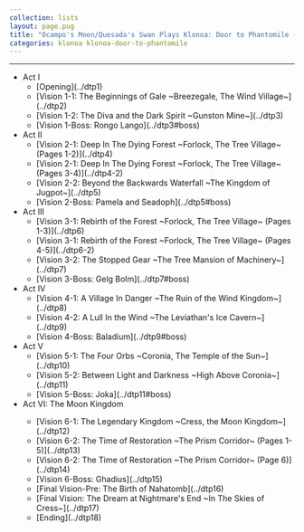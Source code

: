 ```yaml
---
collection: lists
layout: page.pug
title: "Ocampo's Moon/Quesada's Swan Plays Klonoa: Door to Phantomile - Masterlist"
categories: klonoa klonoa-door-to-phantomile
---
```


---

<ul class="section-wrapper">
	<li><span class="section-no">Act I</span>
		<ul class="masterlink-wrapper">
			<li>[Opening](../dtp1)</li>
			<li>[Vision 1-1: The Beginnings of Gale ~Breezegale, The Wind Village~](../dtp2)</li>
			<li>[Vision 1-2: The Diva and the Dark Spirit ~Gunston Mine~](../dtp3)</li>
			<li>[Vision 1-Boss: Rongo Lango](../dtp3#boss)</li>
		</ul>
	</li>
	<li><span class="section-no">Act II</span>
		<ul class="masterlink-wrapper">
			<li>[Vision 2-1: Deep In The Dying Forest ~Forlock, The Tree Village~ (Pages 1-2)](../dtp4)</li>
			<li>[Vision 2-1: Deep In The Dying Forest ~Forlock, The Tree Village~ (Pages 3-4)](../dtp4-2)</li>
			<li>[Vision 2-2: Beyond the Backwards Waterfall ~The Kingdom of Jugpot~](../dtp5)</li>
			<li>[Vision 2-Boss: Pamela and Seadoph](../dtp5#boss)</li>
		</ul>
	</li>
	<li><span class="section-no">Act III</span>
		<ul class="masterlink-wrapper">
			<li>[Vision 3-1: Rebirth of the Forest ~Forlock, The Tree Village~ (Pages 1-3)](../dtp6)</li>
			<li>[Vision 3-1: Rebirth of the Forest ~Forlock, The Tree Village~ (Pages 4-5)](../dtp6-2)</li>
			<li>[Vision 3-2: The Stopped Gear ~The Tree Mansion of Machinery~](../dtp7)</li>
			<li>[Vision 3-Boss: Gelg Bolm](../dtp7#boss)</li>
		</ul>
	</li>
	<li><span class="section-no">Act IV</span>
		<ul class="masterlink-wrapper">
			<li>[Vision 4-1: A Village In Danger ~The Ruin of the Wind Kingdom~](../dtp8)</li>
			<li>[Vision 4-2: A Lull In the Wind ~The Leviathan's Ice Cavern~](../dtp9)</li>
			<li>[Vision 4-Boss: Baladium](../dtp9#boss)
		</ul>
	</li>
	<li><span class="section-no">Act V</span>
		<ul class="masterlink-wrapper">
			<li>[Vision 5-1: The Four Orbs ~Coronia, The Temple of the Sun~](../dtp10)</li>
			<li>[Vision 5-2: Between Light and Darkness ~High Above Coronia~](../dtp11)</li>
			<li>[Vision 5-Boss: Joka](../dtp11#boss)
		</ul>
	</li>
	<li><span class="section-no">Act VI: The Moon Kingdom</span></li>
		<ul class="masterlink-wrapper">
			<li>[Vision 6-1: The Legendary Kingdom ~Cress, the Moon Kingdom~](../dtp12)</li>
			<li>[Vision 6-2: The Time of Restoration ~The Prism Corridor~ (Pages 1-5)](../dtp13)</li>
			<li>[Vision 6-2: The Time of Restoration ~The Prism Corridor~ (Page 6)](../dtp14)</li>
			<li>[Vision 6-Boss: Ghadius](../dtp15)</li>
			<li>[Final Vision-Pre: The Birth of Nahatomb](../dtp16)</li>
			<li>[Final Vision: The Dream at Nightmare's End ~In The Skies of Cress~](../dtp17)</li>
			<li>[Ending](../dtp18)</li>
		</ul>
	</li>
</ul>
